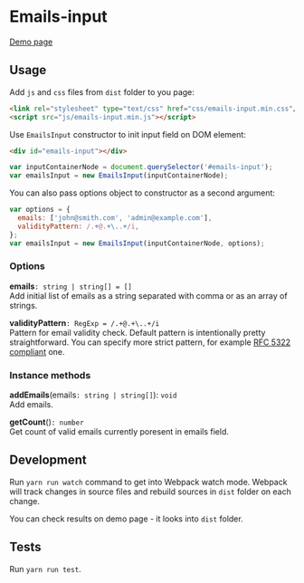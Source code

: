 # Emails-input
[Demo page](https://colomolo.github.io/emails-input/demo/index.html)

## Usage
Add `js` and `css` files from `dist` folder to you page:
```html
<link rel="stylesheet" type="text/css" href="css/emails-input.min.css"/>
<script src="js/emails-input.min.js"></script>
```

Use `EmailsInput` constructor to init input field on DOM element:
```html
<div id="emails-input"></div>
```
```javascript
var inputContainerNode = document.querySelector('#emails-input');
var emailsInput = new EmailsInput(inputContainerNode);
```

You can also pass options object to constructor as a second argument:
```javascript
var options = {
  emails: ['john@smith.com', 'admin@example.com'],
  validityPattern: /.+@.+\..+/i,
};
var emailsInput = new EmailsInput(inputContainerNode, options);
```

### Options
**emails**`: string | string[] = []`\
Add initial list of emails as a string separated with comma or as an array of strings.

**validityPattern**`: RegExp = /.+@.+\..+/i`\
Pattern for email validity check. Default pattern is intentionally pretty straightforward. You can specify more strict pattern, for example [RFC 5322 compliant](http://emailregex.com/) one.

### Instance methods
**addEmails**(emails`: string | string[]`): `void`\
Add emails.

**getCount**()`: number`\
Get count of valid emails currently poresent in emails field.

## Development
Run `yarn run watch` command to get into Webpack watch mode. Webpack will track changes in source files and rebuild sources in `dist` folder on each change.

You can check results on demo page - it looks into `dist` folder.

## Tests
Run `yarn run test`.